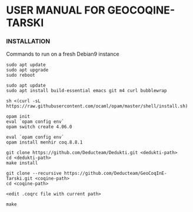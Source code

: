 USER MANUAL FOR GEOCOQINE-TARSKI
======================================

### INSTALLATION

Commands to run on a fresh Debian9 instance

```
sudo apt update
sudo apt upgrade
sudo reboot

sudo apt update
sudo apt install build-essential emacs git m4 curl bubblewrap

sh <(curl -sL https://raw.githubusercontent.com/ocaml/opam/master/shell/install.sh)

opam init
eval `opam config env`
opam switch create 4.06.0

eval `opam config env`
opam install menhir coq.8.8.1

git clone https://github.com/Deducteam/Dedukti.git <dedukti-path>
cd <dedukti-path>
make install

git clone --recursive https://github.com/Deducteam/GeoCoqInE-Tarski.git <coqine-path>
cd <coqine-path>

<edit .coqrc file with current path>

make
```

